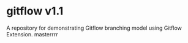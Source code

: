 # gitflow v1.1
A repository for demonstrating Gitflow branching model using Gitflow Extension.
masterrrr